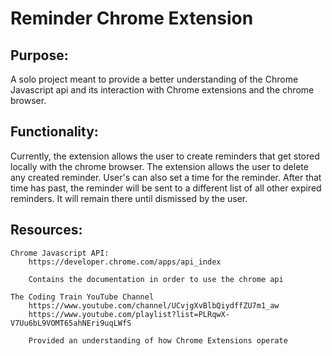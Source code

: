 # Reminder Chrome Extension


## Purpose:
A solo project meant to provide a better understanding of the Chrome Javascript api and its interaction with Chrome extensions and the chrome browser.

## Functionality:
Currently, the extension allows the user to create reminders that get stored locally with the chrome browser. The extension allows the user to delete any created reminder. User's can also set a time for the reminder. After that time has past, the reminder will be sent to a different list of all other expired reminders. It will remain there until dismissed by the user.

## Resources:
	Chrome Javascript API:
		https://developer.chrome.com/apps/api_index

		Contains the documentation in order to use the chrome api

	The Coding Train YouTube Channel
		https://www.youtube.com/channel/UCvjgXvBlbQiydffZU7m1_aw
		https://www.youtube.com/playlist?list=PLRqwX-V7Uu6bL9VOMT65ahNEri9uqLWfS

		Provided an understanding of how Chrome Extensions operate

